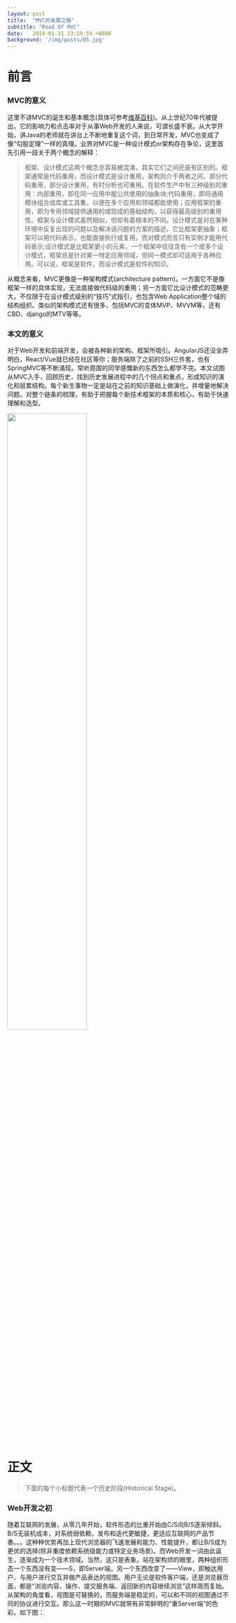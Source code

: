 ```yaml
---
layout: post
title:  "MVC的发展之路"
subtitle: "Road Of MVC"
date:   2018-01-31 23:59:59 +0800
background: '/img/posts/05.jpg'
---
```


<style>
.markdown-body img {
    margin: 0 auto; display: block; padding: 4px;
}
</style>

# 前言

### MVC的意义

这里不讲MVC的诞生和基本概念(具体可参考[维基百科](https://en.wikipedia.org/wiki/Model%E2%80%93view%E2%80%93controller))。从上世纪70年代被提出，它的影响力和点击率对于从事Web开发的人来说，可谓长盛不衰。从大学开始，讲Java的老师就在讲台上不断地重复这个词，到日常开发，MVC也变成了像“勾股定理”一样的真理。业界对MVC是一种设计模式or架构存在争论，这里首先引用一段关于两个概念的解释：

> 框架、设计模式这两个概念总容易被混淆，其实它们之间还是有区别的。框架通常是代码重用，而设计模式是设计重用，架构则介于两者之间，部分代码重用，部分设计重用，有时分析也可重用。在软件生产中有三种级别的重用：内部重用，即在同一应用中能公共使用的抽象块;代码重用，即将通用模块组合成库或工具集，以便在多个应用和领域都能使用；应用框架的重用，即为专用领域提供通用的或现成的基础结构，以获得最高级别的重用性。框架与设计模式虽然相似，但却有着根本的不同。设计模式是对在某种环境中反复出现的问题以及解决该问题的方案的描述，它比框架更抽象；框架可以用代码表示，也能直接执行或复用，而对模式而言只有实例才能用代码表示;设计模式是比框架更小的元素，一个框架中往往含有一个或多个设计模式，框架总是针对某一特定应用领域，但同一模式却可适用于各种应用。可以说，框架是软件，而设计模式是软件的知识。

从概念来看，MVC更像是一种架构模式(architecture pattern)。一方面它不是像框架一样的具体实现，无法直接做代码级的重用；另一方面它比设计模式的范畴更大，不仅限于在设计模式级别的“技巧”式指引，也包含Web Application整个域的结构组织。类似的架构模式还有很多，包括MVC的变体MVP、MVVM等，还有CBD、django的MTV等等。

### 本文的意义

对于Web开发和前端开发，会被各种新的架构、框架所吸引。AngularJS还没全弄明白，React/Vue就已经在社区等你；服务端除了之前的SSH三件套，也有SpringMVC等不断涌现。常听周围的同学感慨新的东西怎么都学不完。本文试图从MVC入手，回顾历史，找到历史发展进程中的几个拐点和重点，形成知识的演化和层累结构。每个新生事物一定是站在之前的知识基础上做演化，并增量地解决问题。对整个链条的梳理，有助于把握每个新技术框架的本质和核心，有助于快速理解和选型。

<img style="width: 60%;" src="https://img.alicdn.com/tfs/TB1mseWXTtYBeNjy1XdXXXXyVXa-1632-1224.jpg" />

# 正文

> 下面的每个小标题代表一个历史阶段(Historical Stage)。

### Web开发之初

随着互联网的发展，从零几年开始，软件形态的比重开始由C/S向B/S逐渐倾斜。B/S无装机成本，对系统弱依赖，发布和迭代更敏捷，更适应互联网的产品节奏。。。这种种优势再加上现代浏览器的飞速发展和能力、性能提升，都让B/S成为更优的选择(除非重度依赖系统级能力或特定业务场景)。而Web开发一词由此诞生，逐渐成为一个技术领域。当然，这只是表象。站在架构师的眼里，两种组织形态一个东西没有变——S，即Server端，另一个东西改变了——View，即触达用户、与用户进行交互并做产品表达的视图。用户无论是软件客户端，还是浏览器页面，都是“浏览内容、操作、提交服务端、返回新的内容继续浏览”这样周而复始。从架构的角度看，视图是可替换的，而服务端是稳定的，可以和不同的视图通过不同的协议进行交互。那么这一时期的MVC就带有非常鲜明的“重Server端”的色彩。如下图：

<img style="width: 60%;transform:rotate(-90deg); margin-top: -50px; margin-bottom: -50px;" src="https://img.alicdn.com/tfs/TB1F0RfXQCWBuNjy0FaXXXUlXXa-1224-1632.jpg" />

无论从概念还是从图示上来看，M和V的职责都非常好理解，那C到底要做哪些工作呢？从图来看职责有二：用户输入的处理和输入到模型的路由。从实际的系统行为来看，控制器所做要比职责描述丰富的多：

* 一次用户操作，可能会影响多个M，即模型，即数据库的多张表。比如“新建用户这个操作”，背后会涉及用户模型和相关的其他业务模型的新增，那么控制器除了**路由**这一职责外，还负责多个模型操作的整合；
* 以B/S架构的用户交互来看，一次用户操作意味着一次http请求，那么在请求真正影响到M之前，会有很多的common operation，比如“登录态校验”、“攻击检测”、“crsf令牌校验”、“参数的组织和预处理”等等。虽然通常会由框架扩展中间件的方式来处理这些环节，但从MVC架构来看，属于用户输入的处理，也是C的职责；
* 从上图来看，M是直接影响视图的，这没错。系统通常选用像velocity这样的模板语言来编写视图，通过语法关键字标记动态内容的占位，然后把M变化后的值“镶嵌“到视图里。但从实战来看，M如何知道应该影响哪个视图模板呢？为了保持M的纯粹，不可能把这种关联关系硬编码到M中。所以，从M到V的路由，也通常由C代劳。

从上面的实战经验推演，一个现实世界的面向服务端的MVC结构如下：

<img style="width: 80%;" src="https://img.alicdn.com/tfs/TB16Z0lXKSSBuNjy0FlXXbBpVXa-1632-1224.jpg" />

从上图可以看到很多框架的影子，如Struts。是的，架构永远有其抽象的一面，而框架会在其基础上衍生出很多机制，来帮助我们处理架构中没有涉及的各种问题，这一点从上图C的职责可见一斑，通过PipeLine、Path Auto Mapping(约定大于配置)等方式，更优雅地完成“勾缝”(想象一下两块瓷砖之间的缝隙填充)。

小结一下这个阶段的特点：B/S成为主流；重服务端且使其承载所有复杂度；客户端职责纯粹：展现和提交。

### Ajax的革命——RIA

什么？Ajax和革命有什么关系？对于当下已经把Ajax作为Web开发常识的开发人员无法想象，在七八年前，Ajax是可以单独写一本书的(不信的同学可以看看《Head First Ajax》有多厚。。。)。那个年代的两道经典面试题分别为：面试时的“你会不会阿贾克斯”和笔试题目“请写出兼容IE6和FF的Ajax请求函数”。

**Ajax的诞生和引入，对前端这个岗位具有划时代的意义，夸张一点说，它帮助界面工程师完成了向前端工程师的转型。**这项技术拓宽了浏览器端可以承载的逻辑复杂度；而另一方面，大家对用户体验的认识再不仅仅是“像素对不对的齐，还原度高不高”，“页面局部刷新”、“懒加载”开始成为网站优化的时髦词汇，并引领前端人在这条体验的路上一直走到今天，即使从PC到无线，这些历史经验也毫不过时。

Ajax对重服务端的MVC架构产生了巨大的影响，因为无论从产品还是技术上，它带来的优势太明显：

* 用户体验。一方面页面无刷新无打断并能快速响应用户操作，用户体验本身就非常好；另一方面它允许服务端不需要一股脑的把页面渲染需要的所有资源一股脑都返回，可以首先返回直接展示需要的内容，而通过用户交互行为才需要展示的内容可以在页面访问过程中随时异步获取，这一点既可以进一步加快页面首次展示，也允许浏览器端代码根据用户行为来动态获取内容。
* 服务端的压力减小，这包括两方面：

    * 请求次数和传输的payload减小。Ajax的原则是“按需取数据”，可以最大程度减少冗余的请求发起并最小化传输内容；
    * 运算压力减小。虽然Ajax的名称中有一个x(xml)，但实际的使用中，服务端只会返回展示需要的数据，而非结构，整个展示DOM的拼装和更新交给浏览器端。这自然省去了服务端的模板拼装成本。在实际开发中，服务端甚至会返回展示需要的rawdata，从rawdata到展示需要的定制化数据之间的清洗工作也由浏览器端代劳。
* 标准化并被广泛支持，无需插件，Out of Box。

下面再引出一个时代的眼泪：[RIA](https://zh.wikipedia.org/zh-hans/RIA)(Rich Internet Applications)。下图是RIA下的胖客户端MVC架构：

<img style="width: 80%;" src="https://img.alicdn.com/tfs/TB1ntFoXQyWBuNjy0FpXXassXXa-1632-1224.jpg" />

图中可以看到，服务端输出页面到浏览器端，后续的用户操作由Ajax请求代替了页面提交。MVC在服务端和客户端的理解出现了分化。

* 在服务端视角，MVC相较于之前并没有明显改动，只是在Ajax场景输出物变了，是通过输出数据而不是结构来影响View(接口回归到数据，具有了复用性，可以提供给不同的视图出口如多端来使用)。在这种场景下，整个浏览器端在服务端眼里被抽象成了V，内部如何使用接口服务端并不关心。参考图中的M1/V1/C1。
* 在客户端视角，Ajax的目的就是为了获取Model数据，View的拼装和重绘由客户端来完成。所以，Ajax请求被整体抽象成了M，而客户端的JS逻辑——响应用户交互行为、发起响应Ajax，根据model渲染View，这正符合前文对C职责的描述，所以在客户端也出现了MVC小闭环。参考图中的M2/V2/C2。另外，由于浏览器端需要根据数据来渲染页面内容，这一时期涌现了大批动态模板语言，EJS、xTemplate、Nunjucks...他们通常同时支持浏览器和服务端(Node)渲染。

这种“混合型”MVC在历史进程中存在了很久，甚至仍是后台系统的主流设计。

这个阶段的最后，不得不提一个模式——MVP。做过Android开发的同学对MVP模式一定不陌生，MVP主要在MVC的基础上解决两个问题：

* View不直接使用Model，而是通过Presenter；
* View和Presenter间通过接口协议进行沟通。

MVP架构图：

<img style="width: 60%;transform:rotate(-90deg); margin-top: -50px; margin-bottom: -50px;" src="https://img.alicdn.com/tfs/TB1tZtpXGmWBuNjy1XaXXXCbXXa-1224-1632.jpg" />

这张图是否似曾相识？是不是和前文RIA的架构很像？的确，RIA时期的B/S软件开发已经暗合了MVP模式：Android的类库社区特别创造了Presenter这个具体类，并用Java接口的方式提供到View；B/S场景的服务端同样构建了这样的controller层，并以Ajax接口向View输出数据。

小结一下这个阶段的特点：Ajax引领前端变革，RIA下的性能和体验提升，MVP模式。

### RIA的演进——SPA

SPA(Single Page Application)基于一个很简单的假设：既然Ajax可以异步局部获取内容(数据)，那如果把一整张页面作为“局部”，是否可以实现一定场景范围内的页面动态跳转。

相较于局部内容更新，SPA需要额外处理一个问题：页面资源定位。根据URI的规则，每个页面是可以被唯一标识和到达的，所以我们需要给每一个动态页面一个可以唯一标识的URI。目前主流的方式有两种：依赖服务端重定向Browser Router和Hash Router(这里借用了react-router对这两种方式的命名)。

SPA自出现起就备受前端界推崇(虽然它有SEO等问题)。这已经不仅是体验的进一步提升，更涉及到工程方面的问题。

在一个分工细化的团队，前端和后端分别有独立的工程，也有分别的人员负责。在上一个阶段，前端工程包含了样式和一些模板片段(JS形式表示)。后端工程中也包含了所有的展示页面。从维护和工程两个角度来看，都不够纯粹和效率：
    1. 维护的角度看，一次页面的样式改动，维护的人首先要判断到底是改服务器端页面还是前端模板，进而决定改动哪个工程。
    2. 前后端需要联合发布：前端仓库发布静态资源的新版本；服务端修改静态资源版本和其他要修改的页面内容，然后发布。

SPA可以很大程度解耦这种依赖：所有的页面模板都“移”到了前端工程，服务端只留下了一个html文件(我们通常称之为entry：入口文件)。每次前端发布，服务端只需要维护一个动态的版本号。

SPA加持下的MVC架构如下：

![MVC架构图]()

清爽多了不是？这个架构还有另一个雅称：前后端分离架构。

小结一下这个阶段的特点：SPA下的前后端分离架构。


> 按理说，SPA已经在相当大的程度上解耦了前后端开发人员：一个专注V，一个专注M，Ajax提供通信方案，很完美了不是？但随着业务复杂度的提升，C的问题日益凸显，我们先来看服务端的C。

### 向后——Node带来的BFF

一句在前端界的经典抱怨：“开发给的接口不满足我的需求”。后端开发当然不服气：“我已经帮你做了很多数据处理和加工，是UI的变化太频繁，我的修改怎么可能跟得上。”

互怼没有对错，大家出发点不同。面向UI的数据接口体需求变化更频繁，并常常需要附加非持久化信息。举个例子，开发一个批量获取用户身份证列表的接口，并隐去后四位后返回(举这个例子，属于只能由服务端处理后返回，而不能由浏览器端代劳的场景)。获取身份证列表通过M获取,那“隐去后四位”这一步呢，也放在M中处理吗？稍微懂些设计原则的开发人员都不会这么做，因为隐去后四位并不是持久化信息(不存DB)，属于UI展示需要的附加信息，不能“污染”M。那么这个工作就落到了C，而对应的处理代码也称为“胶水代码”。如果某天需求改变：“隐去后六位”，只需要改动C，以此来保证M的稳定。流程如下：

![MVC架构图]()

但这还是太麻烦了！！！每次UI引起的接口变化，意味着前后端双方都要理解View的需求，并且整个后端服务要随之进行发布，这对于服务端开发的理解和运维成本都是极高的。换句话说，前文提到的“前后端分离架构”，分离的只是代码层面的模板，而不是服务端对UI的彻底分离。

**NodeJS的出现，正如向前文提到的Ajax一样，再次产生了划时代的意义(手动滑稽)，毫不夸张地说，它帮助前端工程师完成了向全栈工程师的转型。**

* 为什么是NodeJS？“轻量、高性能、异步非阻塞、Restful API...”，每个前端都能随口报出一大堆理由，但核心只有一点：语言和环境门槛。语法都是JS，运行环境都是V8，只要多掌握几十个API，即可完成“转型”。NodeJS就这样不断发展向前，**有人用，就会变得更好**，浅显的道理。
* 从第一点引申，Node做Web层有一个非常大的优势：代码复用。比如表单校验等前后端都要做的逻辑，可以以代码片段甚至UMD模块的方式做两端复用。发展到今天，NPM上托管的早已不仅是Node模块，而是所有的javascript模块生态。
* 服务端的胶水代码是客观存在的，不可能彻底消除，但能交给更懂需求的人来维护。NodeJS把前端的能力边界扩大，一些大公司的前端团队开始使用Express(or Koa)+扩展中间件的方式搭建自己的RestFul API层，做面向UI的数据加工。M向后移转化为更纯粹的核心服务层，为RestFul层提供更raw的数据。
* 上面的RestFul API层还有一个更直白的名字——BFF(BackEnd for FrontEnd)。

![MVC架构图]()

上图最显著的变化是分布式。BFF和核心服务分别拥有独立的集群，通过远程协议做连接。从整体来看，NodeJS的出现带来了额外的技术成本和更多的分层，增加了系统复杂度。但从代码和运维上换来了更大的自由度和灵活性。从关注点来看，开发真正回到到业务，前端涵盖整个UI。

为什么这种架构会先从大公司出现，和业务体量、复杂度以及人员分工都有关系。对于业务和人员更内聚的场景，传统的[Monolith Architecture](http://microservices.io/patterns/monolithic.html)也许是更好的选择。

小结一下这个阶段的特点：Web分层精细化，BFF分布式架构。

### 向前——MVVM








